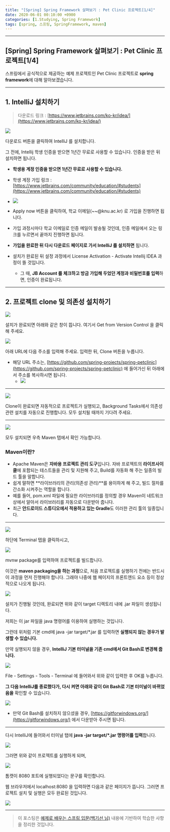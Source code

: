 ```yaml
---
title: "[Spring] Spring Framework 살펴보기 : Pet Clinic 프로젝트[1/4]"
date: 2020-06-01 00:10:00 +0900
categories: [1.Studying, Spring Framework]
tags: [spring, 스프링, SpringFramework, maven]
---
```




------

## **[Spring] Spring Framework 살펴보기 : Pet Clinic 프로젝트[1/4]**



스프링에서 공식적으로 제공하는 예제 프로젝트인 Pet Clinic 프로젝트로 **spring framework**에 대해 알아보겠습니다.



------

## **1. IntelliJ 설치하기**

> 다운로드 링크 : [https://www.jetbrains.com/ko-kr/idea/](https://www.jetbrains.com/ko-kr/idea/)

![](https://i.imgur.com/R0QXp2o.png)

다운로드 버튼을 클릭하여 IntelliJ 를 설치합니다.

그 전에, Intellij 학생 인증을 받으면 1년간 무료로 사용할 수 있습니다. 인증을 받은 뒤 설치하면 됩니다.

* **학생용 계정 인증을 받으면 1년간 무료로 사용할 수 있습니다.**
* 학생 계정 가입 링크 : [https://www.jetbrains.com/community/education/#students](https://www.jetbrains.com/community/education/#students)
* ![](https://i.imgur.com/K3S0PG1.png)
* Apply now 버튼을 클릭하여, 학교 이메일(~~@knu.ac.kr) 로 가입을 진행하면 됩니다. 
* 가입 과정시마다 학교 이메일로 인증 메일이 발송될 것인데, 인증 메일에서 오는 링크를 누르면서 끝까지 진행하면 됩니다.

* **가입을 완료한 뒤 다시 다운로드 페이지로 가서 IntelliJ 를 설치하면** 됩니다.
* 설치가 완료된 뒤 설정 과정에서 License Activation - Activate Intellij IDEA 과정이 뜰 것입니다.
  * 그 때, **JB Account 를 체크하고 방금 가입해 두었던 계정과 비밀번호를 입력**하면, 인증이 완료됩니다.

------

## **2. 프로젝트 clone 및 의존성 설치하기**

![](https://i.imgur.com/maaiKTh.png)

설치가 완료되면 아래와 같은 창이 뜹니다. 여기서 Get from Version Control 을 클릭해 주세요.



![](https://i.imgur.com/kXKWH4T.png)

아래 URL에 다음 주소를 입력해 주세요. 입력한 뒤, Clone 버튼을 누릅니다.

* 해당 URL 주소는, [https://github.com/spring-projects/spring-petclinic](https://github.com/spring-projects/spring-petclinic) 에 들어가신 뒤 아래에서 주소를 복사하시면 됩니다. 
  * ![](https://i.imgur.com/T0RyFdE.png)

------



![](https://i.imgur.com/2upOkVk.png)

Clone이 완료되면 자동적으로 프로젝트가 실행되고, Background Tasks에서 의존성 관련 설치를 자동으로 진행합니다. 모두 설치될 때까지 기다려 주세요.

------



![](https://i.imgur.com/GMLBYKi.png)

모두 설치되면 우측 Maven 탭에서 확인 가능합니다.

### **Maven이란?**

* Apache Maven은 **자바용 프로젝트 관리 도구**입니다. 자바 프로젝트의 **라이프사이클**에 포함되는 테스트들을 관리 및 지원해 주고, Build를 자동화 해 주는 일종의 빌드 툴을 말합니다.
* 쉽게 말하면 **라이브러리의 관리(의존성 관리)**를 용이하게 해 주고, 빌드 절차를 간소화 시켜주는 역할을 합니다.
* 예를 들어, pom.xml 파일에 필요한 라이브러리를 정의할 경우 Maven이 네트워크상에서 알아서 라이브러리를 자동으로 다운받아 줍니다.
* 최근 **안드로이드 스튜디오에서 적용하고 있는 Gradle**도 이러한 관리 툴의 일종입니다.

------

![](https://i.imgur.com/QpFBbKS.png)

하단에 Terminal 탭을 클릭하시고,

![](https://i.imgur.com/Mx4DnYA.png)

mvnw package를 입력하여 프로젝트를 빌드합니다.

이것은 **maven packaging을 하는 과정**으로, 처음 프로젝트를 실행하기 전에는 반드시 이 과정을 먼저 진행해야 합니다. 그래야 나중에 웹 페이지의 프론트엔드 요소 등이 정상적으로 나오게 됩니다.

![](https://i.imgur.com/lNpuRfP.png)

설치가 진행될 것인데, 완료되면 위와 같이 target 디렉토리 내에 .jar 파일이 생성됩니다.

저희는 이 jar 파일을 java 명령어를 이용하여 실행하는 것입니다.

그런데 위처럼 기본 cmd에 java -jar target/*.jar 를 입력하면 **실행되지 않는 경우가 발생할 수 있습니다.**

만약 실행되지 않을 경우, **IntelliJ 기본 터미널을 기존 cmd에서 Git Bash로 변경해 줍니다.**

![](https://i.imgur.com/IgrgDHD.png)

File - Settings - Tools - Terminal 에 들어와서 위와 같이 입력한 후 OK를 누릅니다.

**그 다음 IntelliJ를 종료했다가, 다시 켜면 아래와 같이 Git Bash로 기본 터미널이 바뀌었음을** 확인할 수 있습니다.

![](https://i.imgur.com/FTuvgu4.png)

* 만약 Git Bash를 설치하지 않으셨을 경우, [https://gitforwindows.org/](https://gitforwindows.org/) 에서 다운받아 주시면 됩니다.

------

다시 IntelliJ에 들어와서 터미널 탭에 **java -jar target/*.jar 명령어를 입력**합니다.

![](https://i.imgur.com/cdsMm9Y.png)

그러면 위와 같이 프로젝트를 실행하게 되며,

![](https://i.imgur.com/RGTqwtn.png)

톰캣이 8080 포트에 실행되었다는 문구를 확인합니다.

웹 브라우저에서 localhost:8080 을 입력하면 다음과 같은 페이지가 뜹니다. 그러면 프로젝트 설치 및 실행은 모두 완료된 것입니다.

![](https://i.imgur.com/DQa0kyW.png)



------

> 이 포스팅은 [예제로 배우는 스프링 입문(백기선 님)](https://www.inflearn.com/course/spring_revised_edition) 내용에 기반하여 학습한 사항을 정리한 것입니다.
